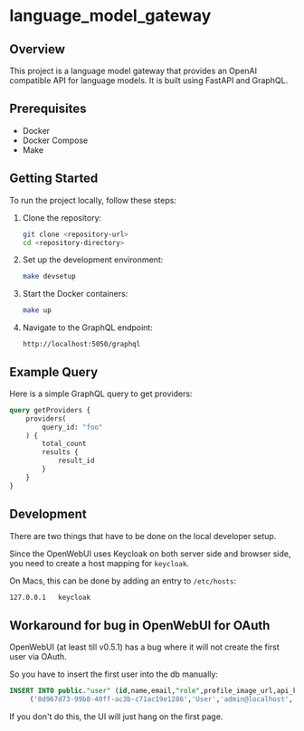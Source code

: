 # language_model_gateway

## Overview

This project is a language model gateway that provides an OpenAI compatible API for language models. It is built using FastAPI and GraphQL.
## Prerequisites

- Docker
- Docker Compose
- Make

## Getting Started

To run the project locally, follow these steps:

1. Clone the repository:
    ```sh
    git clone <repository-url>
    cd <repository-directory>
    ```

2. Set up the development environment:
    ```sh
    make devsetup
    ```

3. Start the Docker containers:
    ```sh
    make up
    ```

4. Navigate to the GraphQL endpoint:
    ```
    http://localhost:5050/graphql
    ```

## Example Query

Here is a simple GraphQL query to get providers:

```graphql
query getProviders {
    providers(
        query_id: "foo"
    ) {
        total_count
        results {
            result_id
        }
    }
}
```

## Development
There are two things that have to be done on the local developer setup.

Since the OpenWebUI uses Keycloak on both server side and browser side, you need to create a host mapping for `keycloak`.

On Macs, this can be done by adding an entry to `/etc/hosts`:

```sh
127.0.0.1   keycloak
```

## Workaround for bug in OpenWebUI for OAuth
OpenWebUI (at least till v0.5.1) has a bug where it will not create the first user via OAuth.  

So you have to insert the first user into the db manually:

```sql
INSERT INTO public."user" (id,name,email,"role",profile_image_url,api_key,created_at,updated_at,last_active_at,settings,info,oauth_sub) VALUES
	 ('8d967d73-99b8-40ff-ac3b-c71ac19e1286','User','admin@localhost','admin','/user.png',NULL,1735089600,1735089600,1735089609,'{"ui": {"version": "0.4.8"}}','null',NULL);
```

If you don't do this, the UI will just hang on the first page.
